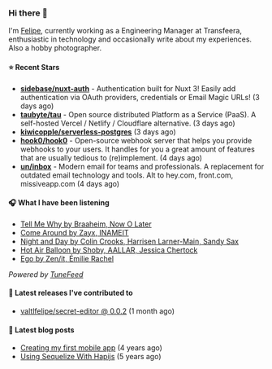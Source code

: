 ### Hi there 👋

I'm [Felipe](https://felipevm.com), currently working as a Engineering Manager at Transfeera, enthusiastic in technology and occasionally write about my experiences. Also a hobby photographer.

#### ⭐ Recent Stars
- **[sidebase/nuxt-auth](https://github.com/sidebase/nuxt-auth)** - Authentication built for Nuxt 3! Easily add authentication via OAuth providers, credentials or Email Magic URLs! (3 days ago)
- **[taubyte/tau](https://github.com/taubyte/tau)** - Open source distributed Platform as a Service (PaaS). A self-hosted Vercel / Netlify / Cloudflare alternative. (3 days ago)
- **[kiwicopple/serverless-postgres](https://github.com/kiwicopple/serverless-postgres)** (3 days ago)
- **[hook0/hook0](https://github.com/hook0/hook0)** - Open-source webhook server that helps you provide webhooks to your users. It handles for you a great amount of features that are usually tedious to (re)implement. (4 days ago)
- **[un/inbox](https://github.com/un/inbox)** - Modern email for teams and professionals. A replacement for outdated email technology and tools. Alt to hey.com, front.com, missiveapp.com (4 days ago)

#### 🎧 What I have been listening
- [Tell Me Why by Braaheim, Now O Later](https://open.spotify.com/track/4oLEmzER8PlqV4c4IlQn25)
- [Come Around by Zayx, INAMEIT](https://open.spotify.com/track/5EZVIYSieEEd9TrbW3C7KX)
- [Night and Day by Colin Crooks, Harrisen Larner-Main, Sandy Sax](https://open.spotify.com/track/23BVLj4TBVb3zTnfUKHwDR)
- [Hot Air Balloon by Shoby, AALLAR, Jessica Chertock](https://open.spotify.com/track/2xEougYI2D2qW0GhPyf6Ld)
- [Ego by Zen/it, Émilie Rachel](https://open.spotify.com/track/52ZTpjnpobRs2I8i3Tax1p)

_Powered by [TuneFeed](https://tunefeed.app?ref=valtlfelipe-gh-profile)_ 

#### 🚀 Latest releases I've contributed to


- [valtlfelipe/secret-editor @ 0.0.2](https://github.com/valtlfelipe/secret-editor/releases/tag/0.0.2) (1 month ago)

#### 📄 Latest blog posts
- [Creating my first mobile app](https://felipevm.com/posts/creating-my-first-mobile-app/) (4 years ago)
- [Using Sequelize With Hapijs](https://felipevm.com/posts/using-sequelize-with-hapijs/) (5 years ago)
